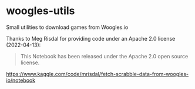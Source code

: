 # woogles-utils
Small utilities to download games from Woogles.io

Thanks to Meg Risdal for providing code under an Apache 2.0 license (2022-04-13):
> This Notebook has been released under the Apache 2.0 open source license.

https://www.kaggle.com/code/mrisdal/fetch-scrabble-data-from-woogles-io/notebook

